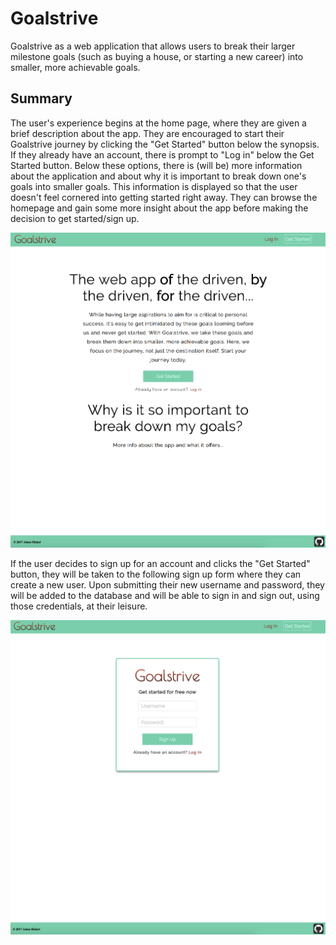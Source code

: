 Goalstrive 
================================

Goalstrive as a web application that allows users to break their larger milestone goals (such as buying a house, or starting a new career) into smaller, more achievable goals.



## Summary 

The user's experience begins at the home page, where they are given a brief description about the app. They are encouraged to start their Goalstrive journey by clicking the "Get Started" button below the synopsis. If they already have an account, there is prompt to "Log in" below the Get Started button. Below these options, there is (will be) more information about the application and about why it is important to break down one's goals into smaller goals. This information is displayed so that the user doesn't feel cornered into getting started right away. They can browse the homepage and gain some more insight about the app before making the decision to get started/sign up.



![readme-screenshot1](https://github.com/ahinkel421/goalstrive/blob/master/readme-screenshot1.png)







If the user decides to sign up for an account and clicks the "Get Started" button, they will be taken to the following sign up form where they can create a new user. Upon submitting their new username and password, they will be added to the database and will be able to sign in and sign out, using those credentials, at their leisure.  







![readme-screenshot2](https://github.com/ahinkel421/goalstrive/blob/master/readme-screenshot2.png)